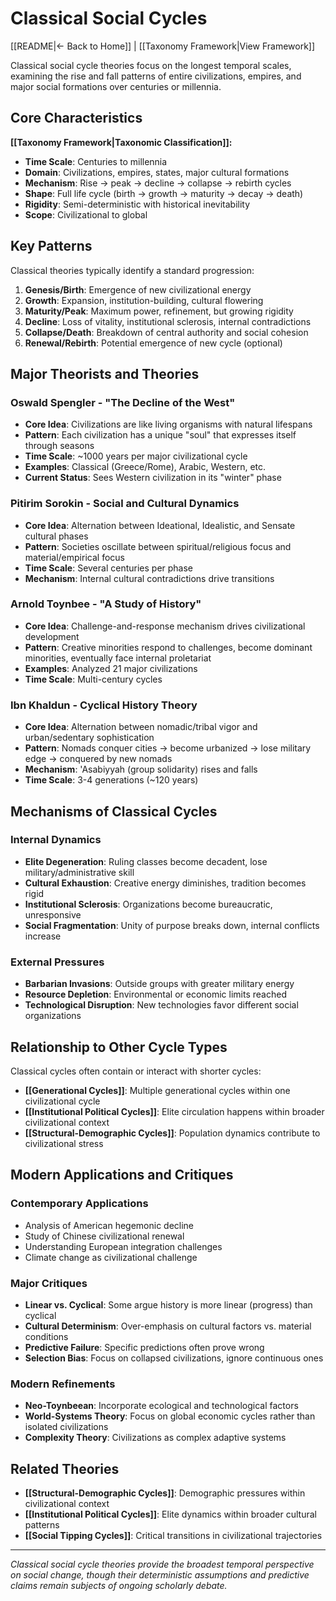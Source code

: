 # Classical Social Cycles

[[README|← Back to Home]] | [[Taxonomy Framework|View Framework]]

Classical social cycle theories focus on the longest temporal scales, examining the rise and fall patterns of entire civilizations, empires, and major social formations over centuries or millennia.

## Core Characteristics

**[[Taxonomy Framework|Taxonomic Classification]]:**
- **Time Scale**: Centuries to millennia
- **Domain**: Civilizations, empires, states, major cultural formations
- **Mechanism**: Rise → peak → decline → collapse → rebirth cycles
- **Shape**: Full life cycle (birth → growth → maturity → decay → death)
- **Rigidity**: Semi-deterministic with historical inevitability
- **Scope**: Civilizational to global

## Key Patterns

Classical theories typically identify a standard progression:

1. **Genesis/Birth**: Emergence of new civilizational energy
2. **Growth**: Expansion, institution-building, cultural flowering
3. **Maturity/Peak**: Maximum power, refinement, but growing rigidity
4. **Decline**: Loss of vitality, institutional sclerosis, internal contradictions
5. **Collapse/Death**: Breakdown of central authority and social cohesion
6. **Renewal/Rebirth**: Potential emergence of new cycle (optional)

## Major Theorists and Theories

### Oswald Spengler - "The Decline of the West"
- **Core Idea**: Civilizations are like living organisms with natural lifespans
- **Pattern**: Each civilization has a unique "soul" that expresses itself through seasons
- **Time Scale**: ~1000 years per major civilizational cycle
- **Examples**: Classical (Greece/Rome), Arabic, Western, etc.
- **Current Status**: Sees Western civilization in its "winter" phase

### Pitirim Sorokin - Social and Cultural Dynamics
- **Core Idea**: Alternation between Ideational, Idealistic, and Sensate cultural phases
- **Pattern**: Societies oscillate between spiritual/religious focus and material/empirical focus
- **Time Scale**: Several centuries per phase
- **Mechanism**: Internal cultural contradictions drive transitions

### Arnold Toynbee - "A Study of History"
- **Core Idea**: Challenge-and-response mechanism drives civilizational development
- **Pattern**: Creative minorities respond to challenges, become dominant minorities, eventually face internal proletariat
- **Examples**: Analyzed 21 major civilizations
- **Time Scale**: Multi-century cycles

### Ibn Khaldun - Cyclical History Theory
- **Core Idea**: Alternation between nomadic/tribal vigor and urban/sedentary sophistication
- **Pattern**: Nomads conquer cities → become urbanized → lose military edge → conquered by new nomads
- **Mechanism**: 'Asabiyyah (group solidarity) rises and falls
- **Time Scale**: 3-4 generations (~120 years)

## Mechanisms of Classical Cycles

### Internal Dynamics
- **Elite Degeneration**: Ruling classes become decadent, lose military/administrative skill
- **Cultural Exhaustion**: Creative energy diminishes, tradition becomes rigid
- **Institutional Sclerosis**: Organizations become bureaucratic, unresponsive
- **Social Fragmentation**: Unity of purpose breaks down, internal conflicts increase

### External Pressures
- **Barbarian Invasions**: Outside groups with greater military energy
- **Resource Depletion**: Environmental or economic limits reached
- **Technological Disruption**: New technologies favor different social organizations

## Relationship to Other Cycle Types

Classical cycles often contain or interact with shorter cycles:

- **[[Generational Cycles]]**: Multiple generational cycles within one civilizational cycle
- **[[Institutional Political Cycles]]**: Elite circulation happens within broader civilizational context
- **[[Structural-Demographic Cycles]]**: Population dynamics contribute to civilizational stress

## Modern Applications and Critiques

### Contemporary Applications
- Analysis of American hegemonic decline
- Study of Chinese civilizational renewal
- Understanding European integration challenges
- Climate change as civilizational challenge

### Major Critiques
- **Linear vs. Cyclical**: Some argue history is more linear (progress) than cyclical
- **Cultural Determinism**: Over-emphasis on cultural factors vs. material conditions
- **Predictive Failure**: Specific predictions often prove wrong
- **Selection Bias**: Focus on collapsed civilizations, ignore continuous ones

### Modern Refinements
- **Neo-Toynbeean**: Incorporate ecological and technological factors
- **World-Systems Theory**: Focus on global economic cycles rather than isolated civilizations
- **Complexity Theory**: Civilizations as complex adaptive systems

## Related Theories

- **[[Structural-Demographic Cycles]]**: Demographic pressures within civilizational context
- **[[Institutional Political Cycles]]**: Elite dynamics within broader cultural patterns
- **[[Social Tipping Cycles]]**: Critical transitions in civilizational trajectories

---

*Classical social cycle theories provide the broadest temporal perspective on social change, though their deterministic assumptions and predictive claims remain subjects of ongoing scholarly debate.*
